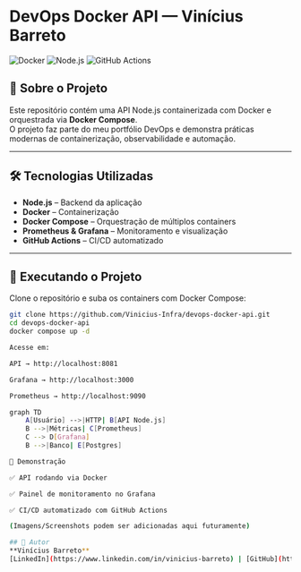 # DevOps Docker API — Vinícius Barreto

![Docker](https://img.shields.io/badge/Docker-blue?logo=docker)
![Node.js](https://img.shields.io/badge/Node.js-43853D?logo=node.js&logoColor=white)
![GitHub Actions](https://img.shields.io/badge/GitHub%20Actions-2088FF?logo=github-actions&logoColor=white)

## 📌 Sobre o Projeto
Este repositório contém uma API Node.js containerizada com Docker e orquestrada via **Docker Compose**.  
O projeto faz parte do meu portfólio DevOps e demonstra práticas modernas de containerização, observabilidade e automação.

---

## 🛠️ Tecnologias Utilizadas
- **Node.js** – Backend da aplicação
- **Docker** – Containerização
- **Docker Compose** – Orquestração de múltiplos containers
- **Prometheus & Grafana** – Monitoramento e visualização
- **GitHub Actions** – CI/CD automatizado

---

## 🚀 Executando o Projeto
Clone o repositório e suba os containers com Docker Compose:

```bash
git clone https://github.com/Vinicius-Infra/devops-docker-api.git
cd devops-docker-api
docker compose up -d

Acesse em:

API → http://localhost:8081

Grafana → http://localhost:3000

Prometheus → http://localhost:9090

graph TD
    A[Usuário] -->|HTTP| B[API Node.js]
    B -->|Métricas| C[Prometheus]
    C --> D[Grafana]
    B -->|Banco| E[Postgres]

📸 Demonstração

✅ API rodando via Docker

✅ Painel de monitoramento no Grafana

✅ CI/CD automatizado com GitHub Actions

(Imagens/Screenshots podem ser adicionadas aqui futuramente)

## 👤 Autor
**Vinícius Barreto**  
[LinkedIn](https://www.linkedin.com/in/vinicius-barreto) | [GitHub](https://github.com/Vinicius-Infra)
